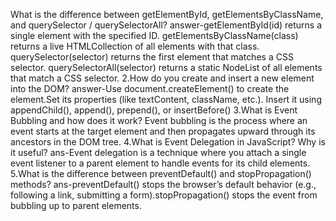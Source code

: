 What is the difference between getElementById, getElementsByClassName, and querySelector / querySelectorAll? answer-getElementById(id) returns a single element with the specified ID. getElementsByClassName(class) returns a live HTMLCollection of all elements with that class. querySelector(selector) returns the first element that matches a CSS selector. querySelectorAll(selector) returns a static NodeList of all elements that match a CSS selector. 2.How do you create and insert a new element into the DOM? answer-Use document.createElement() to create the element.Set its properties (like textContent, className, etc.). Insert it using appendChild(), append(), prepend(), or insertBefore() 3.What is Event Bubbling and how does it work? Event bubbling is the process where an event starts at the target element and then propagates upward through its ancestors in the DOM tree. 4.What is Event Delegation in JavaScript? Why is it useful? ans-Event delegation is a technique where you attach a single event listener to a parent element to handle events for its child elements. 5.What is the difference between preventDefault() and stopPropagation() methods? ans-preventDefault() stops the browser’s default behavior (e.g., following a link, submitting a form).stopPropagation() stops the event from bubbling up to parent elements.